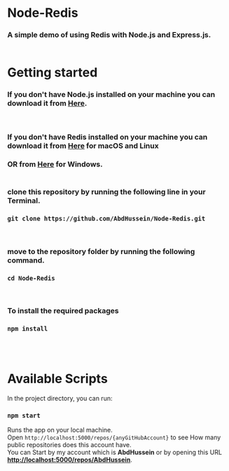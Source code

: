 # Node-Redis

### A simple demo of using **Redis** with **Node.js** and **Express.js**.<br/><br/>

# Getting started

### If you don't have **Node.js** installed on your machine you can download it from [Here](https://nodejs.org/en/).

<br/>

### If you don't have **Redis** installed on your machine you can download it from **[Here](https://redis.io/download)** for **macOS and Linux**<br/>

### OR from **[Here](https://github.com/microsoftarchive/redis/releases/download/win-3.0.504/Redis-x64-3.0.504.msi)** for **Windows**.<br/><br/>

### clone this repository by running the following line in your Terminal.

### `git clone https://github.com/AbdHussein/Node-Redis.git`

<br/>

### move to the repository folder by running the following command.

### `cd Node-Redis`

<br/>

### To install the required packages

### `npm install`

<br/>
<br/>

# Available Scripts

In the project directory, you can run:

### `npm start`

Runs the app on your local machine.<br />
Open `http://localhost:5000/repos/{anyGitHubAccount}` to see How many public repositories does this account have.<br />
You can Start by my account which is **AbdHussein** or by opening this URL **[http://localhost:5000/repos/AbdHussein](http://localhost:5000/repos/AbdHussein)**.

